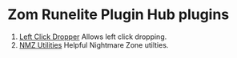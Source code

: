 # Zom Runelite Plugin Hub plugins

1. [Left Click Dropper](https://github.com/JZomerlei/zom-external-plugins/tree/leftclick-drop-disclaimer) Allows left click dropping. 
2. [NMZ Utilities](https://github.com/JZomerlei/zom-external-plugins/tree/nmz_util) Helpful Nightmare Zone utilties.
